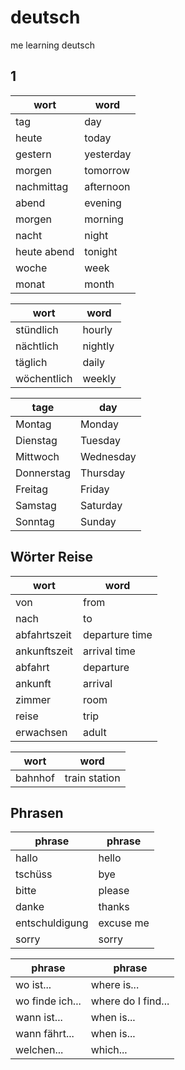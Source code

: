 # deutsch
me learning deutsch

## 1

wort | word
-----|-----
tag | day
heute | today
gestern | yesterday
morgen | tomorrow
nachmittag | afternoon
abend | evening
morgen | morning
nacht | night
heute abend | tonight
woche | week
monat | month

wort | word
-----|------
stündlich | hourly
nächtlich | nightly
täglich | daily
wöchentlich | weekly

tage | day
-----|----
Montag | Monday
Dienstag | Tuesday
Mittwoch | Wednesday
Donnerstag | Thursday
Freitag | Friday
Samstag | Saturday
Sonntag | Sunday


## Wörter Reise

wort   | word
-------|-----
von    | from
nach   | to
abfahrtszeit | departure time
ankunftszeit | arrival time
abfahrt | departure
ankunft | arrival
zimmer | room
reise  | trip
erwachsen | adult

wort | word
-----|-----
bahnhof | train station

## Phrasen

phrase | phrase
-------|-------
hallo | hello
tschüss | bye
bitte | please
danke | thanks
entschuldigung | excuse me
sorry | sorry 

phrase | phrase
-------|-------
wo ist...  | where is...
wo finde ich... | where do I find...
wann ist... | when is...
wann fährt... | when is...
welchen... | which...
